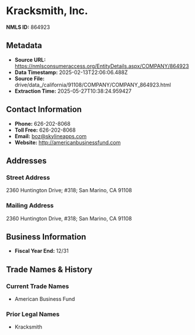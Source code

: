 # Kracksmith, Inc.

**NMLS ID:** 864923

## Metadata
- **Source URL:** https://nmlsconsumeraccess.org/EntityDetails.aspx/COMPANY/864923
- **Data Timestamp:** 2025-02-13T22:06:06.488Z
- **Source File:** drive/data_/california/91108/COMPANY/COMPANY_864923.html
- **Extraction Time:** 2025-05-27T10:38:24.959427

## Contact Information
- **Phone:** 626-202-8068
- **Toll Free:** 626-202-8068
- **Email:** boz@skylineapps.com
- **Website:** http://americanbusinessfund.com

## Addresses
### Street Address
2360 Huntington Drive; #318; San Marino, CA 91108

### Mailing Address
2360 Huntington Drive, #318; San Marino, CA 91108

## Business Information
- **Fiscal Year End:** 12/31

## Trade Names & History
### Current Trade Names
- American Business Fund

### Prior Legal Names
- Kracksmith
